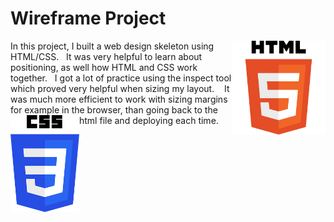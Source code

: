 # Wireframe Project

<img src="images\HTML5_Logo_512.png" alt="Drawing" style="width: 150px; height: 150px; float:  right;" />
In this project, I built a web design skeleton using HTML/CSS.&nbsp;&nbsp; It was very helpful to learn about positioning, as well how HTML and CSS work together. &nbsp;&nbsp;I got a lot of practice using the inspect tool which proved very helpful when sizing my layout. &nbsp;&nbsp; It was much more efficient to work with sizing margins for example in the browser, than going back to the html file and deploying each time.

 <img src="images\css-3-logo-AF06D75231-seeklogo.com.png" alt="Drawing" style="width: 110px; float: left;" />  

 
